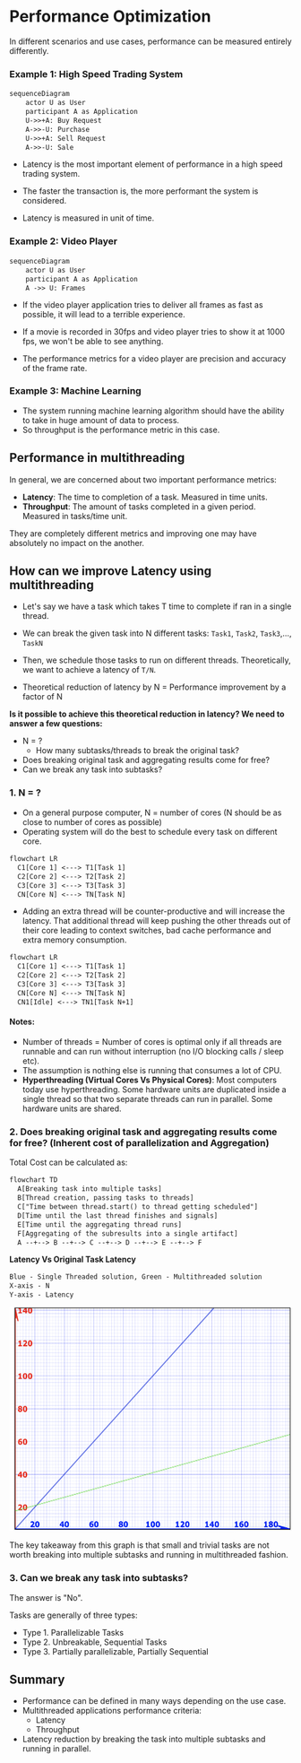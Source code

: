 # Performance Optimization

In different scenarios and use cases, performance can be measured entirely differently.

### Example 1: High Speed Trading System

```mermaid
sequenceDiagram
    actor U as User
    participant A as Application
    U->>+A: Buy Request
    A->>-U: Purchase
    U->>+A: Sell Request
    A->>-U: Sale
```

- Latency is the most important element of performance in a high speed trading system.

- The faster the transaction is, the more performant the system is considered.

- Latency is measured in unit of time.

### Example 2: Video Player

```mermaid
sequenceDiagram
    actor U as User
    participant A as Application
    A ->> U: Frames
```

- If the video player application tries to deliver all frames as fast as possible, it will lead to a terrible experience.

- If a movie is recorded in 30fps and video player tries to show it at 1000 fps, we won't be able to see anything.

- The performance metrics for a video player are precision and accuracy of the frame rate.

### Example 3: Machine Learning

- The system running machine learning algorithm should have the ability to take in huge amount of data to process.
- So throughput is the performance metric in this case.

## Performance in multithreading

In general, we are concerned about two important performance metrics:
- **Latency**: The time to completion of a task. Measured in time units.
- **Throughput**: The amount of tasks completed in a given period. Measured in tasks/time unit.

They are completely different metrics and improving one may have absolutely no impact on the another.

## How can we improve Latency using multithreading

- Let's say we have a task which takes T time to complete if ran in a single thread.

- We can break the given task into N different tasks: `Task1`, `Task2`, `Task3`,..., `TaskN`

- Then, we schedule those tasks to run on different threads. Theoretically, we want to achieve a latency of `T/N`.

- Theoretical reduction of latency by N = Performance improvement by a factor of N

**Is it possible to achieve this theoretical reduction in latency? We need to answer a few questions:**

- N = ?
  - How many subtasks/threads to break the original task?
- Does breaking original task and aggregating results come for free?
- Can we break any task into subtasks?

### 1. N = ?

- On a general purpose computer, N = number of cores (N should be as close to number of cores as possible)
- Operating system will do the best to schedule every task on different core.

```mermaid
flowchart LR
  C1[Core 1] <---> T1[Task 1]
  C2[Core 2] <---> T2[Task 2]
  C3[Core 3] <---> T3[Task 3]
  CN[Core N] <---> TN[Task N]
```

- Adding an extra thread will be counter-productive and will increase the latency. That additional thread will keep pushing the other threads out of their core
  leading to context switches, bad cache performance and extra memory consumption.

```mermaid
flowchart LR
  C1[Core 1] <---> T1[Task 1]
  C2[Core 2] <---> T2[Task 2]
  C3[Core 3] <---> T3[Task 3]
  CN[Core N] <---> TN[Task N]
  CN1[Idle] <---> TN1[Task N+1]
```

#### Notes:

- Number of threads = Number of cores is optimal only if all threads are runnable and can run without interruption (no I/O blocking calls / sleep etc).
- The assumption is nothing else is running that consumes a lot of CPU.
- **Hyperthreading (Virtual Cores Vs Physical Cores)**: Most computers today use hyperthreading. Some hardware units are duplicated inside a single thread so that two separate threads can run in parallel. Some hardware units are shared.

### 2. Does breaking original task and aggregating results come for free? (Inherent cost of parallelization and Aggregation)

Total Cost can be calculated as:

```mermaid
flowchart TD
  A[Breaking task into multiple tasks]
  B[Thread creation, passing tasks to threads]
  C["Time between thread.start() to thread getting scheduled"]
  D[Time until the last thread finishes and signals]
  E[Time until the aggregating thread runs]
  F[Aggregating of the subresults into a single artifact]
  A --+--> B --+--> C --+--> D --+--> E --+--> F
```

**Latency Vs Original Task Latency**

```
Blue - Single Threaded solution, Green - Multithreaded solution
X-axis - N
Y-axis - Latency
```

<img src="images/graph.png" height="400" width="600">

The key takeaway from this graph is that small and trivial tasks are not worth breaking into multiple subtasks and running in multithreaded fashion.

### 3. Can we break any task into subtasks?

The answer is "No".

Tasks are generally of three types:

- Type 1. Parallelizable Tasks
- Type 2. Unbreakable, Sequential Tasks
- Type 3. Partially parallelizable, Partially Sequential

## Summary

- Performance can be defined in many ways depending on the use case.
- Multithreaded applications performance criteria:
  - Latency
  - Throughput
- Latency reduction by breaking the task into multiple subtasks and running in parallel.

